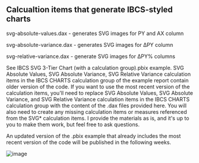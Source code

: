 ## Calcualtion items that generate IBCS-styled charts

svg-absolute-values.dax - generates SVG images for PY and AX column 

svg-absolute-variance.dax - generates SVG images for ΔPY column

svg-relative-variance.dax - generate SVG images for ΔPY% columns

See IBCS SVG 3-Tier Chart (with a calculation group).pbix example. SVG Absolute Values, SVG Absolute Variance, SVG Relative Variance calculation items in the IBCS CHARTS calculation group of the example report contain older version of the code. If you want to use the most recent version of the calculation items, you'll need to replace SVG Absolute Values, SVG Absolute Variance, and SVG Relative Variance calculation items in the IBCS CHARTS calculation group with the content of the .dax files provided here. You will also need to create any missing calculation items or measures referenced from the SVG* calculation items. I provide the materials as is, and it's up to you to make them work, but feel free to ask questions.

An updated version of the .pbix example that already includes the most recent version of the code will be published in the following weeks.

![image](https://github.com/avatorl/IBCS-for-Power-BI/assets/59934292/c8c1125b-76c3-42dc-9a85-ddd53e5d0e35)



